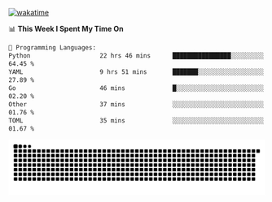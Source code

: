 [![wakatime](https://wakatime.com/badge/user/384f91c6-4eee-411f-8f3b-1b691f58a544.svg)](https://wakatime.com/@384f91c6-4eee-411f-8f3b-1b691f58a544)

<!--START_SECTION:waka-->
📊 **This Week I Spent My Time On** 

```text
💬 Programming Languages: 
Python                   22 hrs 46 mins      ████████████████░░░░░░░░░   64.45 % 
YAML                     9 hrs 51 mins       ███████░░░░░░░░░░░░░░░░░░   27.89 % 
Go                       46 mins             █░░░░░░░░░░░░░░░░░░░░░░░░   02.20 % 
Other                    37 mins             ░░░░░░░░░░░░░░░░░░░░░░░░░   01.76 % 
TOML                     35 mins             ░░░░░░░░░░░░░░░░░░░░░░░░░   01.67 % 
```


<!--END_SECTION:waka-->

<picture>
  <source media="(prefers-color-scheme: dark)" srcset="https://raw.githubusercontent.com/fuwx295/fuwx295/output/github-contribution-grid-snake-dark.svg">
  <source media="(prefers-color-scheme: light)" srcset="https://raw.githubusercontent.com/fuwx295/fuwx295/output/github-contribution-grid-snake.svg">
  <img alt="github contribution grid snake animation" src="https://raw.githubusercontent.com/fuwx295/fuwx295/output/github-contribution-grid-snake.svg">
</picture>
